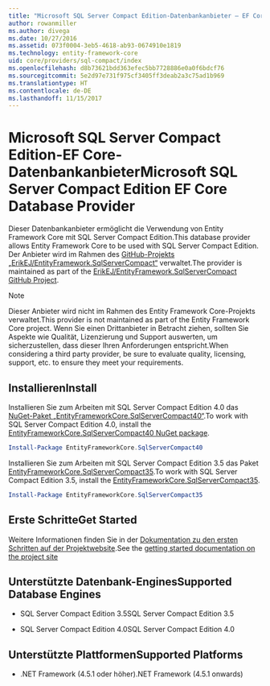 ```yaml
---
title: "Microsoft SQL Server Compact Edition-Datenbankanbieter – EF Core"
author: rowanmiller
ms.author: divega
ms.date: 10/27/2016
ms.assetid: 073f0004-3eb5-4618-ab93-0674910e1819
ms.technology: entity-framework-core
uid: core/providers/sql-compact/index
ms.openlocfilehash: d8b73621bdd363efec5bb7728886e0a0f6bdcf76
ms.sourcegitcommit: 5e2d97e731f975cf3405ff3deab2a3c75ad1b969
ms.translationtype: HT
ms.contentlocale: de-DE
ms.lasthandoff: 11/15/2017
---
```

# <a name="microsoft-sql-server-compact-edition-ef-core-database-provider"></a><span data-ttu-id="d326e-102">Microsoft SQL Server Compact Edition-EF Core-Datenbankanbieter</span><span class="sxs-lookup"><span data-stu-id="d326e-102">Microsoft SQL Server Compact Edition EF Core Database Provider</span></span>

<span data-ttu-id="d326e-103">Dieser Datenbankanbieter ermöglicht die Verwendung von Entity Framework Core mit SQL Server Compact Edition.</span><span class="sxs-lookup"><span data-stu-id="d326e-103">This database provider allows Entity Framework Core to be used with SQL Server Compact Edition.</span></span> <span data-ttu-id="d326e-104">Der Anbieter wird im Rahmen des [GitHub-Projekts „ErikEJ/EntityFramework.SqlServerCompact“](https://github.com/ErikEJ/EntityFramework.SqlServerCompact) verwaltet.</span><span class="sxs-lookup"><span data-stu-id="d326e-104">The provider is maintained as part of the [ErikEJ/EntityFramework.SqlServerCompact GitHub Project](https://github.com/ErikEJ/EntityFramework.SqlServerCompact).</span></span>

> [!NOTE]  
> <span data-ttu-id="d326e-105">Dieser Anbieter wird nicht im Rahmen des Entity Framework Core-Projekts verwaltet.</span><span class="sxs-lookup"><span data-stu-id="d326e-105">This provider is not maintained as part of the Entity Framework Core project.</span></span> <span data-ttu-id="d326e-106">Wenn Sie einen Drittanbieter in Betracht ziehen, sollten Sie Aspekte wie Qualität, Lizenzierung und Support auswerten, um sicherzustellen, dass dieser Ihren Anforderungen entspricht.</span><span class="sxs-lookup"><span data-stu-id="d326e-106">When considering a third party provider, be sure to evaluate quality, licensing, support, etc. to ensure they meet your requirements.</span></span>

## <a name="install"></a><span data-ttu-id="d326e-107">Installieren</span><span class="sxs-lookup"><span data-stu-id="d326e-107">Install</span></span>

<span data-ttu-id="d326e-108">Installieren Sie zum Arbeiten mit SQL Server Compact Edition 4.0 das [NuGet-Paket „EntityFrameworkCore.SqlServerCompact40“](https://www.nuget.org/packages/EntityFrameworkCore.SqlServerCompact40).</span><span class="sxs-lookup"><span data-stu-id="d326e-108">To work with SQL Server Compact Edition 4.0, install the [EntityFrameworkCore.SqlServerCompact40 NuGet package](https://www.nuget.org/packages/EntityFrameworkCore.SqlServerCompact40).</span></span>

``` powershell
Install-Package EntityFrameworkCore.SqlServerCompact40
```

<span data-ttu-id="d326e-109">Installieren Sie zum Arbeiten mit SQL Server Compact Edition 3.5 das Paket [EntityFrameworkCore.SqlServerCompact35](https://www.nuget.org/packages/EntityFrameworkCore.SqlServerCompact35).</span><span class="sxs-lookup"><span data-stu-id="d326e-109">To work with SQL Server Compact Edition 3.5, install the [EntityFrameworkCore.SqlServerCompact35](https://www.nuget.org/packages/EntityFrameworkCore.SqlServerCompact35).</span></span>

``` powershell
Install-Package EntityFrameworkCore.SqlServerCompact35
```

## <a name="get-started"></a><span data-ttu-id="d326e-110">Erste Schritte</span><span class="sxs-lookup"><span data-stu-id="d326e-110">Get Started</span></span>

<span data-ttu-id="d326e-111">Weitere Informationen finden Sie in der [Dokumentation zu den ersten Schritten auf der Projektwebsite](https://github.com/ErikEJ/EntityFramework.SqlServerCompact/wiki/Using-EF-Core-with-SQL-Server-Compact-in-Traditional-.NET-Applications).</span><span class="sxs-lookup"><span data-stu-id="d326e-111">See the [getting started documentation on the project site](https://github.com/ErikEJ/EntityFramework.SqlServerCompact/wiki/Using-EF-Core-with-SQL-Server-Compact-in-Traditional-.NET-Applications)</span></span>

## <a name="supported-database-engines"></a><span data-ttu-id="d326e-112">Unterstützte Datenbank-Engines</span><span class="sxs-lookup"><span data-stu-id="d326e-112">Supported Database Engines</span></span>

* <span data-ttu-id="d326e-113">SQL Server Compact Edition 3.5</span><span class="sxs-lookup"><span data-stu-id="d326e-113">SQL Server Compact Edition 3.5</span></span>

* <span data-ttu-id="d326e-114">SQL Server Compact Edition 4.0</span><span class="sxs-lookup"><span data-stu-id="d326e-114">SQL Server Compact Edition 4.0</span></span>

## <a name="supported-platforms"></a><span data-ttu-id="d326e-115">Unterstützte Plattformen</span><span class="sxs-lookup"><span data-stu-id="d326e-115">Supported Platforms</span></span>

* <span data-ttu-id="d326e-116">.NET Framework (4.5.1 oder höher)</span><span class="sxs-lookup"><span data-stu-id="d326e-116">.NET Framework (4.5.1 onwards)</span></span>
